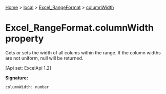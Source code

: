 [Home](./index) &gt; [local](local.md) &gt; [Excel\_RangeFormat](local.excel_rangeformat.md) &gt; [columnWidth](local.excel_rangeformat.columnwidth.md)

# Excel\_RangeFormat.columnWidth property

Gets or sets the width of all colums within the range. If the column widths are not uniform, null will be returned. 

 \[Api set: ExcelApi 1.2\]

**Signature:**
```javascript
columnWidth: number
```
